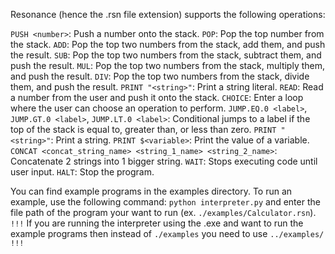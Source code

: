 Resonance (hence the .rsn file extension) supports the following operations:

`PUSH <number>`: Push a number onto the stack.
`POP`: Pop the top number from the stack.
`ADD`: Pop the top two numbers from the stack, add them, and push the result.
`SUB`: Pop the top two numbers from the stack, subtract them, and push the result.
`MUL`: Pop the top two numbers from the stack, multiply them, and push the result.
`DIV`: Pop the top two numbers from the stack, divide them, and push the result.
`PRINT "<string>"`: Print a string literal.
`READ`: Read a number from the user and push it onto the stack.
`CHOICE`: Enter a loop where the user can choose an operation to perform.
`JUMP.EQ.0 <label>`, `JUMP.GT.0 <label>`, `JUMP.LT.0 <label>`: Conditional jumps to a label if the top of the stack is equal to, greater than, or less than zero.
`PRINT "<string>"`: Print a string.
`PRINT $<variable>`: Print the value of a variable.
`CONCAT <concat_string_name> <string_1_name> <string_2_name>`: Concatenate 2 strings into 1 bigger string.
`WAIT`: Stops executing code until user input.
`HALT`: Stop the program.

You can find example programs in the examples directory. To run an example, use the following command: `python interpreter.py` and enter the file path of the program your want to run (ex. `./examples/Calculator.rsn`).
`!!!` If you are running the interpreter using the .exe and want to run the example programs then instead of `./examples` you need to use `../examples/` `!!!`
